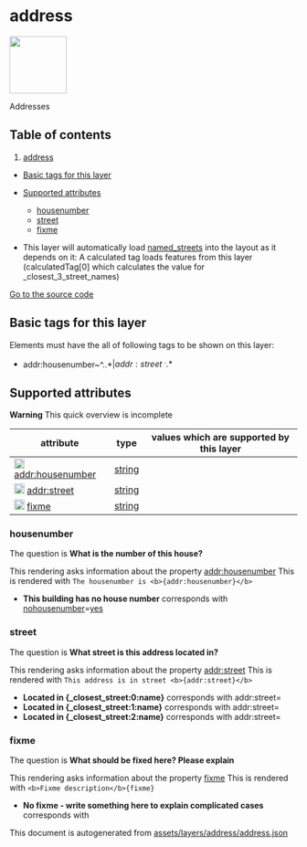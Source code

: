 

 address 
=========



<img src='https://mapcomplete.osm.be/./assets/layers/address/housenumber_blank.svg' height="100px"> 

Addresses




## Table of contents

1. [address](#address)
  - [Basic tags for this layer](#basic-tags-for-this-layer)
  - [Supported attributes](#supported-attributes)
    + [housenumber](#housenumber)
    + [street](#street)
    + [fixme](#fixme)





  - This layer will automatically load  [named_streets](./named_streets.md)  into the layout as it depends on it:  A calculated tag loads features from this layer (calculatedTag[0] which calculates the value for _closest_3_street_names)


[Go to the source code](../assets/layers/address/address.json)



 Basic tags for this layer 
---------------------------



Elements must have the all of following tags to be shown on this layer:



  - addr:housenumber~^..*$|addr:street~^..*$




 Supported attributes 
----------------------



**Warning** This quick overview is incomplete



attribute | type | values which are supported by this layer
----------- | ------ | ------------------------------------------
[<img src='https://mapcomplete.osm.be/assets/svg/statistics.svg' height='18px'>](https://taginfo.openstreetmap.org/keys/addr:housenumber#values) [addr:housenumber](https://wiki.openstreetmap.org/wiki/Key:addr:housenumber) | [string](../SpecialInputElements.md#string) | 
[<img src='https://mapcomplete.osm.be/assets/svg/statistics.svg' height='18px'>](https://taginfo.openstreetmap.org/keys/addr:street#values) [addr:street](https://wiki.openstreetmap.org/wiki/Key:addr:street) | [string](../SpecialInputElements.md#string) | [](https://wiki.openstreetmap.org/wiki/Tag:addr:street%3D) [](https://wiki.openstreetmap.org/wiki/Tag:addr:street%3D) [](https://wiki.openstreetmap.org/wiki/Tag:addr:street%3D)
[<img src='https://mapcomplete.osm.be/assets/svg/statistics.svg' height='18px'>](https://taginfo.openstreetmap.org/keys/fixme#values) [fixme](https://wiki.openstreetmap.org/wiki/Key:fixme) | [string](../SpecialInputElements.md#string) | [](https://wiki.openstreetmap.org/wiki/Tag:fixme%3D)




### housenumber 



The question is **What is the number of this house?**

This rendering asks information about the property  [addr:housenumber](https://wiki.openstreetmap.org/wiki/Key:addr:housenumber) 
This is rendered with `The housenumber is <b>{addr:housenumber}</b>`



  - **This building has no house number** corresponds with <a href='https://wiki.openstreetmap.org/wiki/Key:nohousenumber' target='_blank'>nohousenumber</a>=<a href='https://wiki.openstreetmap.org/wiki/Tag:nohousenumber%3Dyes' target='_blank'>yes</a>




### street 



The question is **What street is this address located in?**

This rendering asks information about the property  [addr:street](https://wiki.openstreetmap.org/wiki/Key:addr:street) 
This is rendered with `This address is in street <b>{addr:street}</b>`



  - **Located in <b>{_closest_street:0:name}</b>** corresponds with addr:street=
  - **Located in <b>{_closest_street:1:name}</b>** corresponds with addr:street=
  - **Located in <b>{_closest_street:2:name}</b>** corresponds with addr:street=




### fixme 



The question is **What should be fixed here? Please explain**

This rendering asks information about the property  [fixme](https://wiki.openstreetmap.org/wiki/Key:fixme) 
This is rendered with `<b>Fixme description</b>{fixme}`



  - **No fixme - write something here to explain complicated cases** corresponds with 
 

This document is autogenerated from [assets/layers/address/address.json](https://github.com/pietervdvn/MapComplete/blob/develop/assets/layers/address/address.json)